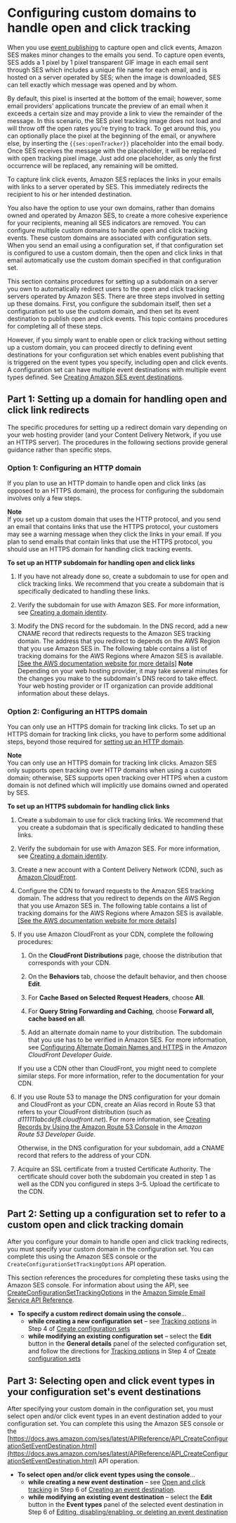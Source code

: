 # Configuring custom domains to handle open and click tracking<a name="configure-custom-open-click-domains"></a>

When you use [event publishing](monitor-using-event-publishing.md) to capture open and click events, Amazon SES makes minor changes to the emails you send\. To capture open events, SES adds a 1 pixel by 1 pixel transparent GIF image in each email sent through SES which includes a unique file name for each email, and is hosted on a server operated by SES; when the image is downloaded, SES can tell exactly which message was opened and by whom\.

By default, this pixel is inserted at the bottom of the email; however, some email providers’ applications truncate the preview of an email when it exceeds a certain size and may provide a link to view the remainder of the message\. In this scenario, the SES pixel tracking image does not load and will throw off the open rates you’re trying to track\. To get around this, you can optionally place the pixel at the beginning of the email, or anywhere else, by inserting the `{{ses:openTracker}}` placeholder into the email body\. Once SES receives the message with the placeholder, it will be replaced with open tracking pixel image\. Just add one placeholder, as only the first occurrence will be replaced, any remaining will be omitted\.

To capture link click events, Amazon SES replaces the links in your emails with links to a server operated by SES\. This immediately redirects the recipient to his or her intended destination\.

You also have the option to use your own domains, rather than domains owned and operated by Amazon SES, to create a more cohesive experience for your recipients, meaning all SES indicators are removed\. You can configure multiple custom domains to handle open and click tracking events\. These custom domains are associated with configuration sets\. When you send an email using a configuration set, if that configuration set is configured to use a custom domain, then the open and click links in that email automatically use the custom domain specified in that configuration set\.

This section contains procedures for setting up a subdomain on a server you own to automatically redirect users to the open and click tracking servers operated by Amazon SES\. There are three steps involved in setting up these domains\. First, you configure the subdomain itself, then set a configuration set to use the custom domain, and then set its event destination to publish open and click events\. This topic contains procedures for completing all of these steps\.

However, if you simply want to enable open or click tracking without setting up a custom domain, you can proceed directly to defining event destinations for your configuration set which enables event publishing that is triggered on the event types you specify, including open and click events\. A configuration set can have multiple event destinations with multiple event types defined\. See [Creating Amazon SES event destinations](event-destinations-manage.md)\.

## Part 1: Setting up a domain for handling open and click link redirects<a name="configure-custom-open-click-domain"></a>

The specific procedures for setting up a redirect domain vary depending on your web hosting provider \(and your Content Delivery Network, if you use an HTTPS server\)\. The procedures in the following sections provide general guidance rather than specific steps\.

### Option 1: Configuring an HTTP domain<a name="configure-custom-open-click-domain-http"></a>

If you plan to use an HTTP domain to handle open and click links \(as opposed to an HTTPS domain\), the process for configuring the subdomain involves only a few steps\.

**Note**  
If you set up a custom domain that uses the HTTP protocol, and you send an email that contains links that use the HTTPS protocol, your customers may see a warning message when they click the links in your email\. If you plan to send emails that contain links that use the HTTPS protocol, you should use an HTTPS domain for handling click tracking events\.

**To set up an HTTP subdomain for handling open and click links**

1. If you have not already done so, create a subdomain to use for open and click tracking links\. We recommend that you create a subdomain that is specifically dedicated to handling these links\.

1. Verify the subdomain for use with Amazon SES\. For more information, see [Creating a domain identity](creating-identities.md#verify-domain-procedure)\.

1. Modify the DNS record for the subdomain\. In the DNS record, add a new CNAME record that redirects requests to the Amazon SES tracking domain\. The address that you redirect to depends on the AWS Region that you use Amazon SES in\. The following table contains a list of tracking domains for the AWS Regions where Amazon SES is available\.    
[\[See the AWS documentation website for more details\]](http://docs.aws.amazon.com/ses/latest/dg/configure-custom-open-click-domains.html)
**Note**  
Depending on your web hosting provider, it may take several minutes for the changes you make to the subdomain's DNS record to take effect\. Your web hosting provider or IT organization can provide additional information about these delays\.

### Option 2: Configuring an HTTPS domain<a name="configure-custom-open-click-domain-https"></a>

You can only use an HTTPS domain for tracking link clicks\. To set up an HTTPS domain for tracking link clicks, you have to perform some additional steps, beyond those required for [setting up an HTTP domain](#configure-custom-open-click-domain-http)\.

**Note**  
You can only use an HTTPS domain for tracking link clicks\. Amazon SES only supports open tracking over HTTP domains when using a custom domain; otherwise, SES supports open tracking over HTTPS when a custom domain is not defined which will implicitly use domains owned and operated by SES\.

**To set up an HTTPS subdomain for handling click links**

1. Create a subdomain to use for click tracking links\. We recommend that you create a subdomain that is specifically dedicated to handling these links\. 

1. Verify the subdomain for use with Amazon SES\. For more information, see [Creating a domain identity](creating-identities.md#verify-domain-procedure)\.

1. Create a new account with a Content Delivery Network \(CDN\), such as [Amazon CloudFront](https://aws.amazon.com/cloudfront)\.

1. Configure the CDN to forward requests to the Amazon SES tracking domain\. The address that you redirect to depends on the AWS Region that you use Amazon SES in\. The following table contains a list of tracking domains for the AWS Regions where Amazon SES is available\.    
[\[See the AWS documentation website for more details\]](http://docs.aws.amazon.com/ses/latest/dg/configure-custom-open-click-domains.html)

1. If you use Amazon CloudFront as your CDN, complete the following procedures:

   1.  On the **CloudFront Distributions** page, choose the distribution that corresponds with your CDN\.

   1. On the **Behaviors** tab, choose the default behavior, and then choose **Edit**\.

   1. For **Cache Based on Selected Request Headers**, choose **All**\.

   1. For **Query String Forwarding and Caching**, choose **Forward all, cache based on all**\.

   1. Add an alternate domain name to your distribution\. The subdomain that you use has to be verified in Amazon SES\. For more information, see [Configuring Alternate Domain Names and HTTPS](https://docs.aws.amazon.com/AmazonCloudFront/latest/DeveloperGuide/cnames-and-https-procedures.html) in the *Amazon CloudFront Developer Guide*\.

   If you use a CDN other than CloudFront, you might need to complete similar steps\. For more information, refer to the documentation for your CDN\.

1. If you use Route 53 to manage the DNS configuration for your domain and CloudFront as your CDN, create an Alias record in Route 53 that refers to your CloudFront distribution \(such as *d111111abcdef8\.cloudfront\.net*\)\. For more information, see [Creating Records by Using the Amazon Route 53 Console](https://docs.aws.amazon.com/Route53/latest/DeveloperGuide/resource-record-sets-creating.html) in the *Amazon Route 53 Developer Guide*\.

   Otherwise, in the DNS configuration for your subdomain, add a CNAME record that refers to the address of your CDN\.

1. Acquire an SSL certificate from a trusted Certificate Authority\. The certificate should cover both the subdomain you created in step 1 as well as the CDN you configured in steps 3–5\. Upload the certificate to the CDN\.

## Part 2: Setting up a configuration set to refer to a custom open and click tracking domain<a name="configure-custom-open-click-domain-config-set"></a>

After you configure your domain to handle open and click tracking redirects, you must specify your custom domain in the configuration set\.  You can complete this using the Amazon SES console or the `CreateConfigurationSetTrackingOptions` API operation\.

This section references the procedures for completing these tasks using the Amazon SES console\. For information about using the API, see [CreateConfigurationSetTrackingOptions](https://docs.aws.amazon.com/ses/latest/APIReference/API_CreateConfigurationSetTrackingOptions.html) in the [Amazon Simple Email Service API Reference](https://docs.aws.amazon.com/ses/latest/APIReference/)\.
+ **To specify a custom redirect domain using the console**\.\.\.
  + **while creating a new configuration set** – see [Tracking options](creating-configuration-sets.md#create-config-set-step-4) in Step 4 of [Create configuration sets](creating-configuration-sets.md)
  + **while modifying an existing configuration set** – select the **Edit** button in the **General details** panel of the selected configuration set, and follow the directions for [Tracking options](creating-configuration-sets.md#create-config-set-step-4) in Step 4 of [Create configuration sets](creating-configuration-sets.md)

## Part 3: Selecting open and click event types in your configuration set's event destinations<a name="configure-open-click-event-types"></a>

After specifying your custom domain in the configuration set, you must select open and/or click event types in an event destination added to your configuration set\. You can complete this using the Amazon SES console or the [https://docs.aws.amazon.com/ses/latest/APIReference/API_CreateConfigurationSetEventDestination.html](https://docs.aws.amazon.com/ses/latest/APIReference/API_CreateConfigurationSetEventDestination.html) API operation\.
+ **To select open and/or click event types using the console**\.\.\.
  + **while creating a new event destination** – see [Open and click tracking](event-destinations-manage.md#select-event-types-step) in Step 6 of [Creating an event destination](event-destinations-manage.md#event-destination-add)\. 
  + **while modifying an existing event destination** – select the **Edit** button in the **Event types** panel of the selected event destination in Step 6 of  [Editing, disabling/enabling, or deleting an event destination](event-destinations-manage.md#event-destination-edit)